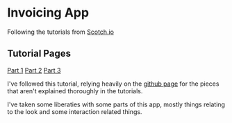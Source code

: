 # Invoicing App
Following the tutorials from [Scotch.io](https://scotch.io/)

## Tutorial Pages
[Part 1](https://scotch.io/tutorials/building-a-mini-invoicing-app-with-vue-and-nodejs-user-interface)
[Part 2](https://scotch.io/tutorials/building-a-mini-invoicing-app-with-vue-and-node-database-and-api)
[Part 3](https://scotch.io/tutorials/building-a-mini-invoicing-application-with-vue-and-nodejs-jwt-authentication-and-sending-invoices)

I've followed this tutorial, relying heavily on the [github page](https://github.com/christiannwamba/invoicing-app) for the pieces that aren't explained thoroughly in the tutorials.

I've taken some liberaties with some parts of this app, mostly things relating to the look and some interaction related things.
